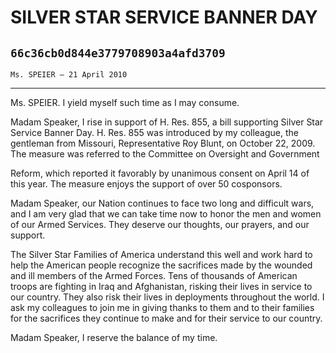 # SILVER STAR SERVICE BANNER DAY
## `66c36cb0d844e3779708903a4afd3709`
`Ms. SPEIER — 21 April 2010`

---


Ms. SPEIER. I yield myself such time as I may consume.

Madam Speaker, I rise in support of H. Res. 855, a bill supporting 
Silver Star Service Banner Day. H. Res. 855 was introduced by my 
colleague, the gentleman from Missouri, Representative Roy Blunt, on 
October 22, 2009. The measure was referred to the Committee on 
Oversight and Government


Reform, which reported it favorably by unanimous consent on April 14 of 
this year. The measure enjoys the support of over 50 cosponsors.

Madam Speaker, our Nation continues to face two long and difficult 
wars, and I am very glad that we can take time now to honor the men and 
women of our Armed Services. They deserve our thoughts, our prayers, 
and our support.

The Silver Star Families of America understand this well and work 
hard to help the American people recognize the sacrifices made by the 
wounded and ill members of the Armed Forces. Tens of thousands of 
American troops are fighting in Iraq and Afghanistan, risking their 
lives in service to our country. They also risk their lives in 
deployments throughout the world. I ask my colleagues to join me in 
giving thanks to them and to their families for the sacrifices they 
continue to make and for their service to our country.

Madam Speaker, I reserve the balance of my time.